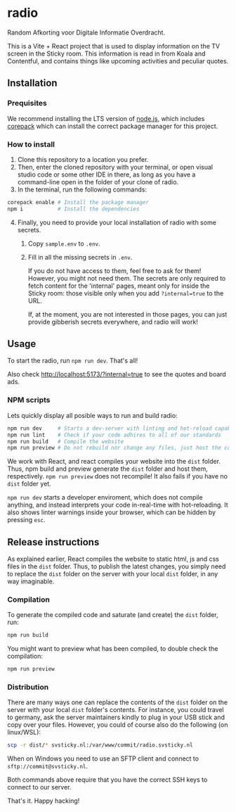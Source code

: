 # radio

Random Afkorting voor Digitale Informatie Overdracht.

This is a Vite + React project that is used to display information on the TV
screen in the Sticky room. This information is read in from Koala and Contentful,
and contains things like upcoming activities and peculiar quotes.

## Installation

### Prequisites

We recommend installing the LTS version of [node.js](https://nodejs.org/), which includes [corepack](https://github.com/nodejs/corepack) which can install the correct package manager for this project.

### How to install

1. Clone this repository to a location you prefer.
2. Then, enter the cloned repository with your terminal, or open visual studio code or some other IDE
   in there, as long as you have a command-line open in the folder of your clone of radio.
3. In the terminal, run the following commands:

  ```bash
  corepack enable # Install the package manager
  npm i           # Install the dependencies
  ```

4. Finally, you need to provide your local installation of radio with some secrets.
    1. Copy `sample.env` to `.env`.
    2. Fill in all the missing secrets in `.env`.

       If you do not have access to them, feel free to ask for them! However, you might not need them.
       The secrets are only required to fetch content for the 'internal' pages, meant only for inside
       the Sticky room: those visible only when you add `?internal=true` to the URL.

       If, at the moment, you are not interested in those pages, you can just provide gibberish
       secrets everywhere, and radio will work!

## Usage

To start the radio, run `npm run dev`. That's all!

Also check <http://localhost:5173/?internal=true> to see the quotes and board ads.

### NPM scripts

Lets quickly display all posible ways to run and build radio:

```bash
npm run dev     # Starts a dev-server with linting and hot-reload capabilities!
npm run lint    # Check if your code adhires to all of our standards
npm run build   # Compile the website
npm run preview # Do not rebuild nor change any files, just host the compiled files
```

We work with React, and react compiles your website into the `dist` folder. Thus,
npm build and preview generate the `dist` folder and host them, respectively.
`npm run preview` does not recompile! It also fails if you have no `dist` folder yet.

`npm run dev` starts a developer enviroment, which does not compile anything, and instead
interprets your code in-real-time with hot-reloading. It also shows linter warnings inside
your browser, which can be hidden by pressing `esc`.

## Release instructions

As explained earlier, React compiles the website to static html, js and css files in the
`dist` folder. Thus, to publish the latest changes, you simply need to replace the `dist`
folder on the server with your local `dist` folder, in any way imaginable.

### Compilation

To generate the compiled code and saturate (and create) the `dist` folder, run:

```bash
npm run build
```

You might want to preview what has been compiled, to double check the compilation:

```bash
npm run preview
```

### Distribution

There are many ways one can replace the contents of the `dist` folder on the server
with your local `dist` folder's contents.  For instance, you could travel to germany,
ask the server maintainers kindly to plug in your USB stick and copy over your files.
However, you could of course also do the following (on linux/WSL):

```bash
scp -r dist/* svsticky.nl:/var/www/commit/radio.svsticky.nl
```

When on Windows you need to use an SFTP client and connect to `sftp://commit@svsticky.nl`.

Both commands above require that you have the correct SSH keys to connect to our server.

That's it. Happy hacking!
